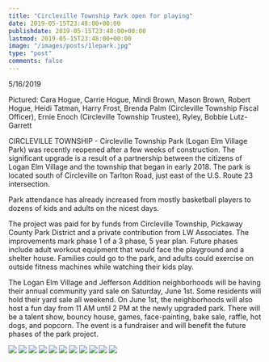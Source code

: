 ```yaml
---
title: "Circleville Township Park open for playing"
date: 2019-05-15T23:48:00+00:00
publishdate: 2019-05-15T23:48:00+00:00
lastmod: 2019-05-15T23:48:00+00:00
image: "/images/posts/1lepark.jpg"
type: "post"
comments: false
---
```

5/16/2019

Pictured: Cara Hogue, Carrie Hogue, Mindi Brown, Mason Brown, Robert Hogue, Heidi Tatman, Harry Frost, Brenda Palm (Circleville Township Fiscal Officer), Ernie Enoch (Circleville Township Trustee), Ryley, Bobbie Lutz-Garrett

CIRCLEVILLE TOWNSHIP - Circleville Township Park (Logan Elm Village Park) was recently reopened after a few weeks of construction. The significant upgrade is a result of a partnership between the citizens of Logan Elm Village and the township that began in early 2018. The park is located south of Circleville on Tarlton Road, just east of the U.S. Route 23 intersection.

Park attendance has already increased from mostly basketball players to dozens of kids and adults on the nicest days.

The project was paid for by funds from Circleville Township, Pickaway County Park District and a private contribution from LW Associates. The improvements mark phase 1 of a 3 phase, 5 year plan. Future phases include adult workout equipment that would face the playground and a shelter house. Families could go to the park, and adults could exercise on outside fitness machines while watching their kids play.

The Logan Elm Village and Jefferson Addition neighborhoods will be having their annual community yard sale on Saturday, June 1st. Some residents will hold their yard sale all weekend. On June 1st, the neighborhoods will also host a fun day from 11 AM until 2 PM at the newly upgraded park. There will be a talent show, bouncy house, games, face-painting, bake sale, raffle, hot dogs, and popcorn. The event is a fundraiser and will benefit the future phases of the park project.

![](/images/posts/2lepark.jpg)
![](/images/posts/3lepark.jpg)
![](/images/posts/4lepark.jpg)
![](/images/posts/5lepark.jpg)
![](/images/posts/6lepark.jpg)
![](/images/posts/7lepark.jpg)
![](/images/posts/8lepark.jpg)
![](/images/posts/9lepark.jpg)
![](/images/posts/10lepark.jpg)
![](/images/posts/11lepark.jpg)
![](/images/posts/12lepark.jpg)